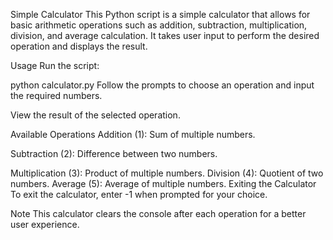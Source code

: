 Simple Calculator
This Python script is a simple calculator that allows for basic arithmetic operations such as addition, subtraction, multiplication, division, and average calculation. It takes user input to perform the desired operation and displays the result.

Usage
Run the script:

python calculator.py
Follow the prompts to choose an operation and input the required numbers.

View the result of the selected operation.

Available Operations
Addition (1): Sum of multiple numbers.<p>
Subtraction (2): Difference between two numbers.<p>
Multiplication (3): Product of multiple numbers.
Division (4): Quotient of two numbers.
Average (5): Average of multiple numbers.
Exiting the Calculator
To exit the calculator, enter -1 when prompted for your choice.

Note
This calculator clears the console after each operation for a better user experience.
